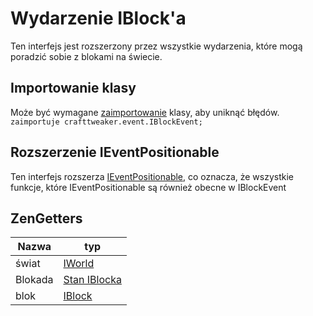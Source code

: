 # Wydarzenie IBlock'a

Ten interfejs jest rozszerzony przez wszystkie wydarzenia, które mogą poradzić sobie z blokami na świecie.

## Importowanie klasy

Może być wymagane [zaimportowanie](/AdvancedFunctions/Import/) klasy, aby uniknąć błędów.  
`zaimportuje crafttweaker.event.IBlockEvent;`

## Rozszerzenie IEventPositionable

Ten interfejs rozszerza [IEventPositionable](/Vanilla/Events/Events/IEventPositionable/), co oznacza, że wszystkie funkcje, które IEventPositionable są również obecne w IBlockEvent

## ZenGetters

| Nazwa   | typ                                          |
| ------- | -------------------------------------------- |
| świat   | [IWorld](/Vanilla/World/IWorld/)             |
| Blokada | [Stan IBlocka](/Vanilla/Blocks/IBlockState/) |
| blok    | [IBlock](/Vanilla/Blocks/IBlock/)            |